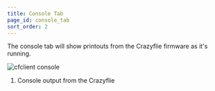 ```yaml
---
title: Console Tab
page_id: console_tab
sort_order: 2
---
```


The console tab will show printouts from the Crazyflie firmware as it\'s
running.

![cfclient console](/docs/images/cfclient_console_marked.png)

1.  Console output from the Crazyflie
